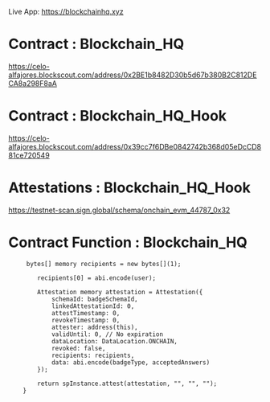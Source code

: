 Live App: https://blockchainhq.xyz

# Contract :  Blockchain_HQ

https://celo-alfajores.blockscout.com/address/0x2BE1b8482D30b5d67b380B2C812DECA8a298F8aA 

# Contract :  Blockchain_HQ_Hook 

https://celo-alfajores.blockscout.com/address/0x39cc7f6DBe0842742b368d05eDcCD881ce720549 

# Attestations : Blockchain_HQ_Hook

https://testnet-scan.sign.global/schema/onchain_evm_44787_0x32

# Contract Function :   Blockchain_HQ 

```function attest(address user, string memory badgeType, uint256 acceptedAnswers) internal returns (uint64) {
     bytes[] memory recipients = new bytes[](1);

        recipients[0] = abi.encode(user);

        Attestation memory attestation = Attestation({
            schemaId: badgeSchemaId,
            linkedAttestationId: 0,
            attestTimestamp: 0,
            revokeTimestamp: 0,
            attester: address(this),
            validUntil: 0, // No expiration
            dataLocation: DataLocation.ONCHAIN,
            revoked: false,
            recipients: recipients,
            data: abi.encode(badgeType, acceptedAnswers)
        });

        return spInstance.attest(attestation, "", "", "");
    }


 


